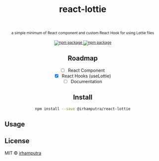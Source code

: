 <div align="center">
<h1>
<br/>
react-lottie
<br/>
<br/>
</h1>

<small>
a simple minimum of React component and custom React Hook for using Lottie files
</small>
<br/>
<br/>
<sup>
<a href="https://www.npmjs.com/package/@irhamputra/use-lottie" target="_blank">
<img src="https://img.shields.io/npm/v/@irhamputra/use-lottie.svg" alt="npm package" />
</a>
<a href="https://standardjs.com" target="_blank">
<img src="https://img.shields.io/badge/code_style-standard-brightgreen.svg" alt="npm package" />
</a>
</sup>

## Roadmap

- [ ] React Component
- [x] React Hooks (useLottie)
- [ ] Documentation

## Install

```bash
npm install --save @irhamputra/react-lottie
```
</div>


## Usage

## License

MIT © [irhamputra](https://github.com/irhamputra)
